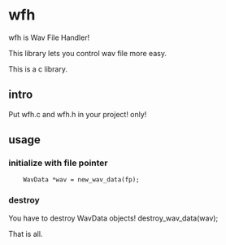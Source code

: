 wfh
========

wfh is Wav File Handler!  

This library lets you control wav file more easy.

This is a c library.


intro
-----

Put wfh.c and wfh.h in your project! only!


usage
-----

### initialize with file pointer
        WavData *wav = new_wav_data(fp);

### destroy

You have to destroy WavData objects!
        destroy_wav_data(wav);


That is all.
